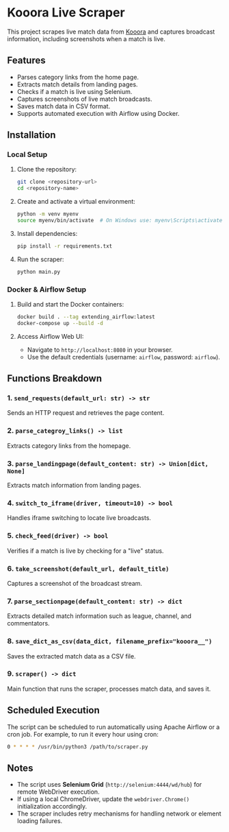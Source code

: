 # Kooora Live Scraper

This project scrapes live match data from [Kooora](https://kooora.live-kooora.com/) and captures broadcast information, including screenshots when a match is live.

## Features
- Parses category links from the home page.
- Extracts match details from landing pages.
- Checks if a match is live using Selenium.
- Captures screenshots of live match broadcasts.
- Saves match data in CSV format.
- Supports automated execution with Airflow using Docker.

## Installation

### Local Setup
1. Clone the repository:
   ```bash
   git clone <repository-url>
   cd <repository-name>
   ```

2. Create and activate a virtual environment:
   ```bash
   python -m venv myenv
   source myenv/bin/activate  # On Windows use: myenv\Scripts\activate
   ```

3. Install dependencies:
   ```bash
   pip install -r requirements.txt
   ```

4. Run the scraper:
   ```bash
   python main.py
   ```

### Docker & Airflow Setup
1. Build and start the Docker containers:
   ```bash
   docker build . --tag extending_airflow:latest
   docker-compose up --build -d
   ```

2. Access Airflow Web UI:
   - Navigate to `http://localhost:8080` in your browser.
   - Use the default credentials (username: `airflow`, password: `airflow`).


## Functions Breakdown
### 1. `send_requests(default_url: str) -> str`
Sends an HTTP request and retrieves the page content.

### 2. `parse_categroy_links() -> list`
Extracts category links from the homepage.

### 3. `parse_landingpage(default_content: str) -> Union[dict, None]`
Extracts match information from landing pages.

### 4. `switch_to_iframe(driver, timeout=10) -> bool`
Handles iframe switching to locate live broadcasts.

### 5. `check_feed(driver) -> bool`
Verifies if a match is live by checking for a "live" status.

### 6. `take_screenshot(default_url, default_title)`
Captures a screenshot of the broadcast stream.

### 7. `parse_sectionpage(default_content: str) -> dict`
Extracts detailed match information such as league, channel, and commentators.

### 8. `save_dict_as_csv(data_dict, filename_prefix="kooora__")`
Saves the extracted match data as a CSV file.

### 9. `scraper() -> dict`
Main function that runs the scraper, processes match data, and saves it.

## Scheduled Execution
The script can be scheduled to run automatically using Apache Airflow or a cron job. For example, to run it every hour using cron:

```bash
0 * * * * /usr/bin/python3 /path/to/scraper.py
```

## Notes
- The script uses **Selenium Grid** (`http://selenium:4444/wd/hub`) for remote WebDriver execution.
- If using a local ChromeDriver, update the `webdriver.Chrome()` initialization accordingly.
- The scraper includes retry mechanisms for handling network or element loading failures.


